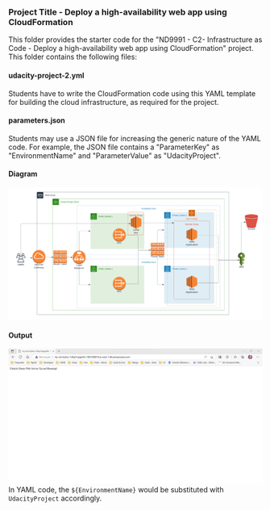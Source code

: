 ### Project Title - Deploy a high-availability web app using CloudFormation
This folder provides the starter code for the "ND9991 - C2- Infrastructure as Code - Deploy a high-availability web app using CloudFormation" project. This folder contains the following files:


#### udacity-project-2.yml
Students have to write the CloudFormation code using this YAML template for building the cloud infrastructure, as required for the project. 

#### parameters.json
Students may use a JSON file for increasing the generic nature of the YAML code. For example, the JSON file contains a "ParameterKey" as "EnvironmentName" and "ParameterValue" as "UdacityProject". 

#### Diagram
![Website-of-the-project](/Screenshots/Udacity-Project-2-Diagram.png)

#### Output
![Website-of-the-project](/Screenshots/web-application-url.png)
In YAML code, the `${EnvironmentName}` would be substituted with `UdacityProject` accordingly.